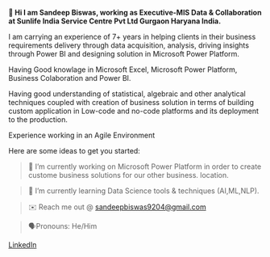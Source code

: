 **🏢 Hi I am Sandeep Biswas, working as Executive-MIS Data & Collaboration at Sunlife India Service Centre Pvt Ltd Gurgaon Haryana India.**

I am carrying an experience of 7+ years in helping clients in their business requirements delivery through data acquisition, analysis, driving insights through Power BI and designing solution in Microsoft Power Platform.

Having Good knowlage in Microsoft Excel, Microsoft Power Platform, Business Colaboration and Power BI.

Having good understanding of statistical, algebraic and other analytical techniques coupled with creation of business solution in terms of building custom application in Low-code and no-code platforms and its deployment to the production.

Experience working in an Agile Environment

Here are some ideas to get you started:

   > 🚀 I’m currently working on Microsoft Power Platform in order to create custome business solutions for our other business. location.

   > 🌱 I’m currently learning Data Science tools & techniques (AI,ML,NLP).

   > ✉️ Reach me out @ sandeepbiswas9204@gmail.com

   > 🗣️Pronouns: He/Him

[LinkedIn](www.linkedin.com/in/sandeepbiswas9204)
